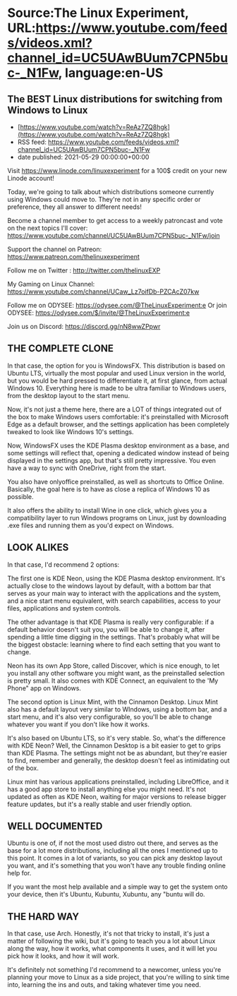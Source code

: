 # Source:The Linux Experiment, URL:https://www.youtube.com/feeds/videos.xml?channel_id=UC5UAwBUum7CPN5buc-_N1Fw, language:en-US

## The BEST Linux distributions for switching from Windows to Linux
 - [https://www.youtube.com/watch?v=ReAz7ZQ8hgk](https://www.youtube.com/watch?v=ReAz7ZQ8hgk)
 - RSS feed: https://www.youtube.com/feeds/videos.xml?channel_id=UC5UAwBUum7CPN5buc-_N1Fw
 - date published: 2021-05-29 00:00:00+00:00

Visit https://www.linode.com/linuxexperiment for a 100$ credit on your new Linode account!

Today, we're going to talk about which distributions someone currently using Windows could move to. They're not in any specific order or preference, they all answer to different needs!

Become a channel member to get access to a weekly patroncast and vote on the next topics I'll cover:
https://www.youtube.com/channel/UC5UAwBUum7CPN5buc-_N1Fw/join

Support the channel on Patreon: 
https://www.patreon.com/thelinuxexperiment

Follow me on Twitter : http://twitter.com/thelinuxEXP

My Gaming on Linux Channel: https://www.youtube.com/channel/UCaw_Lz7oifDb-PZCAcZ07kw

Follow me on ODYSEE: https://odysee.com/@TheLinuxExperiment:e
Or join ODYSEE: https://odysee.com/$/invite/@TheLinuxExperiment:e

Join us on Discord: https://discord.gg/nN8wwZPpwr

## THE COMPLETE CLONE

In that case, the option for you is WindowsFX. This distribution is based on Ubuntu LTS, virtually the most popular and used Linux version in the world, but you would be hard pressed to differentiate it, at first glance, from actual Windows 10. Everything here is made to be ultra familiar to Windows users, from the desktop layout to the start menu.

Now, it's not just a theme here, there are a LOT of things integrated out of the box to make Windows users comfortable: it's preinstalled with Microsoft Edge as a default browser, and the settings application has been completely tweaked to look like Windows 10's settings.

Now, WindowsFX uses the KDE Plasma desktop environment as a base, and some settings will reflect that, opening a dedicated window instead of being displayed in the settings app, but that's still pretty impressive. You even have a way to sync with OneDrive, right from the start.

You also have onlyoffice preinstalled, as well as shortcuts to Office Online. Basically, the goal here is to have as close a replica of Windows 10 as possible.

It also offers the ability to install Wine in one click, which gives you a compatibility layer to run Windows programs on Linux, just by downloading .exe files and running them as you'd expect on Windows.

## LOOK ALIKES

In that case, I'd recommend 2 options:

The first one is KDE Neon, using the KDE Plasma desktop environment. It's actually close to the windows layout by default, with a bottom bar that serves as your main way to interact with the applications and the system, and a nice start menu equivalent, with search capabilities, access to your files, applications and system controls.

The other advantage is that KDE Plasma is really very configurable: if a default behavior doesn't suit you, you will be able to change it, after spending a little time digging in the settings. That's probably what will be the biggest obstacle: learning where to find each setting that you want to change.

Neon has its own App Store, called Discover, which is nice enough, to let you install any other software you might want, as the preinstalled selection is pretty small. It also comes with KDE Connect, an equivalent to the 'My Phone" app on Windows.


The second option is Linux Mint, with the Cinnamon Desktop. Linux Mint also has a default layout very similar to WIndows, using a bottom bar, and a start menu, and it's also very configurable, so you'll be able to change whatever you want if you don't like how it works.

It's also based on Ubuntu LTS, so it's very stable. So, what's the difference with KDE Neon? Well, the Cinnamon Desktop is a bit easier to get to grips than KDE Plasma. The settings might not be as abundant, but they're easier to find, remember and generally, the desktop doesn't feel as intimidating out of the box.

Linux mint has various applications preinstalled, including LibreOffice, and it has a good app store to install anything else you might need. It's not updated as often as KDE Neon, waiting for major versions to release bigger feature updates, but it's a really stable and user friendly option.

## WELL DOCUMENTED

Ubuntu is one of, if not the most used distro out there, and serves as the base for a lot more distributions, including all the ones I mentioned up to this point. It comes in a lot of variants, so you can pick any desktop layout you want, and it's something that you won't have any trouble finding online help for.

If you want the most help available and a simple way to get the system onto your device, then it's Ubuntu, Kubuntu, Xubuntu, any "buntu will do.

## THE HARD WAY

In that case, use Arch. Honestly, it's not that tricky to install, it's just a matter of following the wiki, but it's going to teach you a lot about Linux along the way, how it works, what components it uses, and it will let you pick how it looks, and how it will work.

It's definitely not something I'd recommend to a newcomer, unless you're planning your move to Linux as a side project, that you're willing to sink time into, learning the ins and outs, and taking whatever time you need.

